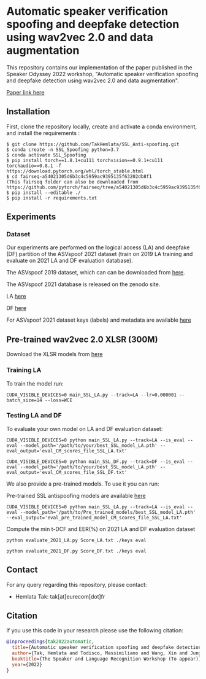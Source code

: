 Automatic speaker verification spoofing and deepfake detection using wav2vec 2.0 and data augmentation
===============
This repository contains our implementation of the paper published in the Speaker Odyssey 2022 workshop, "Automatic speaker verification spoofing and deepfake detection using wav2vec 2.0 and data augmentation". 

[Paper link here](https://arxiv.org/abs/2202.12233)


## Installation
First, clone the repository locally, create and activate a conda environment, and install the requirements :
```
$ git clone https://github.com/TakHemlata/SSL_Anti-spoofing.git
$ conda create -n SSL_Spoofing python=3.7
$ conda activate SSL_Spoofing
$ pip install torch==1.8.1+cu111 torchvision==0.9.1+cu111 torchaudio==0.8.1 -f https://download.pytorch.org/whl/torch_stable.html
$ cd fairseq-a54021305d6b3c4c5959ac9395135f63202db8f1
(This fairseq folder can also be downloaded from https://github.com/pytorch/fairseq/tree/a54021305d6b3c4c5959ac9395135f63202db8f1)
$ pip install --editable ./
$ pip install -r requirements.txt
```


## Experiments

### Dataset
Our experiments are performed on the logical access (LA) and deepfake (DF) partition of the ASVspoof 2021 dataset (train on 2019 LA training and evaluate on 2021 LA and DF evaluation database).

The ASVspoof 2019 dataset, which can can be downloaded from [here](https://datashare.is.ed.ac.uk/handle/10283/3336).

The ASVspoof 2021 database is released on the zenodo site.

LA [here](https://zenodo.org/record/4837263#.YnDIinYzZhE)

DF [here](https://zenodo.org/record/4835108#.YnDIb3YzZhE)

For ASVspoof 2021 dataset keys (labels) and metadata are available [here](https://www.asvspoof.org/index2021.html)

## Pre-trained wav2vec 2.0 XLSR (300M)
Download the XLSR models from [here](https://github.com/pytorch/fairseq/tree/main/examples/wav2vec/xlsr)

### Training LA
To train the model run:
```
CUDA_VISIBLE_DEVICES=0 main_SSL_LA.py --track=LA --lr=0.000001 --batch_size=14 --loss=WCE  
```
### Testing LA and DF

To evaluate your own model on LA and DF evaluation dataset:
```
CUDA_VISIBLE_DEVICES=0 python main_SSL_LA.py --track=LA --is_eval --eval --model_path='/path/to/your/best_SSL_model_LA.pth' --eval_output='eval_CM_scores_file_SSL_LA.txt'

CUDA_VISIBLE_DEVICES=0 python main_SSL_DF.py --track=DF --is_eval --eval --model_path='/path/to/your/best_SSL_model_LA.pth' --eval_output='eval_CM_scores_file_SSL_DF.txt'
```

We also provide a pre-trained models. To use it you can run: 

Pre-trained SSL antispoofing models are available [here](https://drive.google.com/drive/folders/1c4ywztEVlYVijfwbGLl9OEa1SNtFKppB?usp=sharing)

```
CUDA_VISIBLE_DEVICES=0 python main_SSL_LA.py --track=LA --is_eval --eval --model_path='/path/to/Pre_trained_models/best_SSL_model_LA.pth' --eval_output='eval_pre_trained_model_CM_scores_file_SSL_LA.txt'
```

Compute the min t-DCF and EER(%) on 2021 LA and DF evaluation dataset
```
python evaluate_2021_LA.py Score_LA.txt ./keys eval

python evaluate_2021_DF.py Score_DF.txt ./keys eval
``` 
## Contact
For any query regarding this repository, please contact:
- Hemlata Tak: tak[at]eurecom[dot]fr
## Citation
If you use this code in your research please use the following citation:
```bibtex
@inproceedings{tak2022automatic,
  title={Automatic speaker verification spoofing and deepfake detection using wav2vec 2.0 and data augmentation},
  author={Tak, Hemlata and Todisco, Massimiliano and Wang, Xin and Jung, Jee-weon and Yamagishi, Junichi and Evans, Nicholas},
  booktitle={The Speaker and Language Recognition Workshop (To appear)},
  year={2022}
}
```

